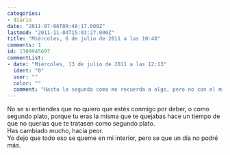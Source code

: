 ```yaml
---
categories:
- diario
date: "2011-07-06T09:48:17.000Z"
lastmod: "2011-11-04T15:03:27.000Z"
title: "Miércoles, 6 de julio de 2011 a las 10:48"
comments: 1
id: 1309945697
commentList:
- date: "Miércoles, 13 de julio de 2011 a las 12:13"
  ident: "0"
  user: ""
  color: ""
  comment: "Hasta la segunda coma me recuerda a algo, pero no con el mismo sentido, sino como persona a la q t acercas cuando no estás del todo bien xq sabes q t escuchará y a la q ignoras cuando todo va bien... xD Debería poner esto de manera anónima?"
---
```


No se si entiendes que no quiero que estés conmigo por deber, o como segundo plato, porque tu eras la misma que te quejabas hace un tiempo de que no querias que te tratasen como segundo plato.  
Has cambiado mucho, hacia peor.  
Yo dejo que todo eso se queme en mi interior, pero se que un día no podré más.